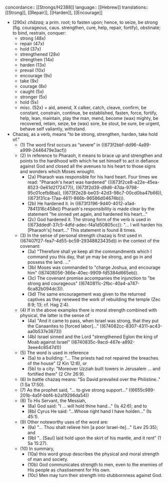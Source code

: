concordance:: [[Strongs/H2388]] 
language:: [[Hebrew]] 
translations:: [[Strong]], [[Repair]], [[Harden]], [[Encourage]]

- (290x) *châzaq*; a prim. root; to fasten upon; hence, to seize, be strong (fig. courageous, caus. strengthen, cure, help, repair, fortify), obstinate; to bind, restrain, conquer:
	- strong (48x)
	- repair (47x)
	- hold (37x)
	- strengthened (28x)
	- strengthen (14x)
	- harden (13x)
	- prevail (10x)
	- encourage (9x)
	- take (9x)
	- courage (8x)
	- caught (5x)
	- stronger (5x)
	- hold (5x)
	- misc. (52x) = aid, amend, X calker, catch, cleave, confirm, be constant, constrain, continue, be established, fasten, force, fortify, help, lean, maintain, play the man, mend, become (wax) mighty, be recovered, retain, seize, be (wax) sore, be stout, be sure, be urgent, behave self valiantly, withstand.
- Chazaq, as a verb, means "to be strong, strengthen, harden, take hold of."
	- (1) The word first occurs as “severe” in ((673f2bbf-dd96-4a99-a999-2446479e3acf))
	- (2) In reference to Pharaoh, it means to brace up and strengthen and points to the hardihood with which he set himself to act in defiance against God and closed all the avenues to his heart to those signs and wonders which Moses wrought.
		- (2a) Pharaoh was responsible for his hard heart. Four times we read: "Pharaoh's heart was hardened" \(((673f2ce8-a22e-45ea-8523-0e61d2172477)), ((673f2d39-d9d6-47da-9798-95c01cefb8ba)), ((673f2e28-be03-42d3-98c7-00cd0ba47b66)), ((673f31ca-17aa-4611-866b-96586d04674b))).
		- (2b) He hardened it. In ((673f3196-9d40-4012-a1ad-7841316c458e)) Pharaoh's responsibility is made clear by the statement "he sinned yet again, and hardened his heart..."
		- (2c) God hardened it. The strong form of the verb is used in ((673ddedf-37c5-4dfd-adec-f4a1d50805cc)): "... I will harden his [Pharaoh's] heart..." This statement is found 8 times.
	- (3) In the sense of personal strength chazaq is first used in ((67407f27-fea7-4d55-bc59-29348823435d)) in the context of the covenant:
		- (3a) "Therefore shall ye keep all the commandments which I command you this day, that ye may be strong, and go in and possess the land. ..."
		- (3b) Moses was commanded to "charge Joshua, and encourage him" ((67408056-366e-40ec-9909-fd5384d665eb)).
		- (3c) The covenant promise accompanies the injunction to "be strong and courageous" ((6740811c-2fbc-40a4-a747-6ca82b094dc3)).
		- (3d) The same encouragement was given to the returned captives as they renewed the work of rebuilding the temple (Zec 8:9; 13; cf. Hag 2:4).
	- (4) If in the above examples there is moral strength combined with physical, the latter is the sense of
		- (4a) "And it came to pass, when Israel was strong, that they put the Canaanites to [forced labor]..." ((674082cc-8307-4311-ac43-aa0b537e3873))
		- (4b) Israel sinned and the Lord "strengthened Eglon the king of Moab against Israel" ((6740835c-9acd-467e-a892-3eee4c8547d1))
	- (5) The word is used in reference
		- (5a) to a building: "... The priests had not repaired the breaches of the house" (2 Kin 12:6), or
		- (5b) to a city: "Moreover Uzziah built towers in Jerusalem ... and fortified them" (2 Chr 26:9).
	- (6) In battle chazaq means: "So David prevailed over the Philistine.." (1 Sa 17:50).
	- (7) As the prophet said, "… to give strong support…” ((6655c989-201b-4a5f-bbf4-b2a19296da54))
	- (8) To His Servant, the Messiah,
		- (8a) God said: "I ... will hold thine hand..." (Is 42:6); and to
		- (8b) Cyrus He said: “…Whose right hand I have holden..." (Is 45:1).
	- (9) Other noteworthy uses of the word are:
		- (9a) "... Thou shalt relieve him [a poor Israel-ite]..." (Lev 25:35); and
		- (9b) ".. [Saul] laid hold upon the skirt of his mantle, and it rent" (1 Sa 15:27).
	- (10) In summary,
		- (10a) this word group describes the physical and moral strength of man and society.
		- (10b) God communicates strength to men, even to the enemies of His people as chastisement for His own.
		- (10c) Men may turn their strength into stubbornness against God.